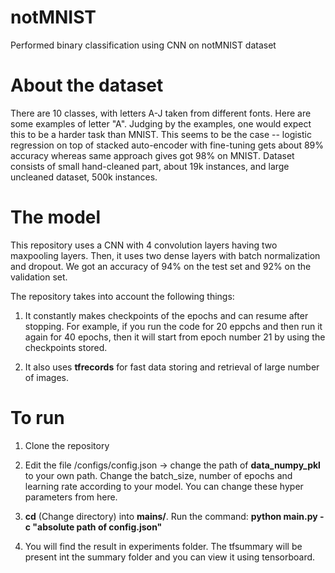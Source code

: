 # notMNIST
Performed binary classification using CNN on notMNIST dataset

# About the dataset
There are 10 classes, with letters A-J taken from different fonts. Here are some examples of letter "A". Judging by the examples, one would expect this to be a harder task than MNIST. This seems to be the case -- logistic regression on top of stacked auto-encoder with fine-tuning gets about 89% accuracy whereas same approach gives got 98% on MNIST. Dataset consists of small hand-cleaned part, about 19k instances, and large uncleaned dataset, 500k instances.

# The model
This repository uses a CNN with 4 convolution layers having two maxpooling layers. Then, it uses two dense layers with batch normalization and dropout. We got an accuracy of 94% on the test set and 92% on the validation set.

The repository takes into account the following things:

1. It constantly makes checkpoints of the epochs and can resume after stopping. For example, if you run the code for 20 eppchs and then run it again for 40 epochs, then it will start from epoch number 21 by using the checkpoints stored.

2. It also uses **tfrecords** for fast data storing and retrieval of large number of images. 

# To run
1. Clone the repository

2. Edit the file /configs/config.json -> change the path of **data_numpy_pkl** to your own path. Change the batch_size, number of epochs and learning rate according to your model. You can change these hyper parameters from here.

3. **cd** (Change directory) into **mains/**. Run the command: **python main.py -c "absolute path of config.json"**

4. You will find the result in experiments folder. The tfsummary will be present int the summary folder and you can view it using tensorboard.
